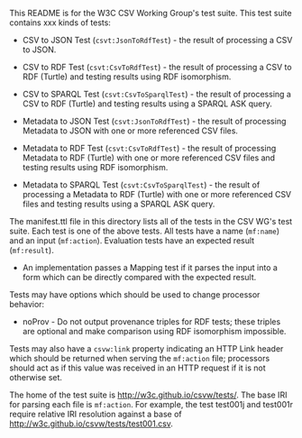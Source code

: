 This README is for the W3C CSV Working Group's test suite.
This test suite contains xxx kinds of tests:

* CSV to JSON Test (`csvt:JsonToRdfTest`) - the result of processing
  a CSV to JSON.

* CSV to RDF Test (`csvt:CsvToRdfTest`) - the result of processing
  a CSV to RDF (Turtle) and testing results using RDF isomorphism.

* CSV to SPARQL Test (`csvt:CsvToSparqlTest`) - the result of processing
  a CSV to RDF (Turtle) and testing results using a SPARQL ASK query.

* Metadata to JSON Test (`csvt:JsonToRdfTest`) - the result of processing
  Metadata to JSON with one or more referenced CSV files.

* Metadata to RDF Test (`csvt:CsvToRdfTest`) - the result of processing
  Metadata to RDF (Turtle) with one or more referenced CSV files and testing results using RDF isomorphism.

* Metadata to SPARQL Test (`csvt:CsvToSparqlTest`) - the result of processing
  a Metadata to RDF (Turtle) with one or more referenced CSV files and testing results using a SPARQL ASK query.

The manifest.ttl file in this directory lists all of the tests in the
CSV WG's test suite. Each test is one of the above tests. All
tests have a name (`mf:name`) and an input (`mf:action`). Evaluation
tests have an expected result (`mf:result`).

* An implementation passes a Mapping test if it parses the input
  into a form which can be directly compared with the expected result.

Tests may have options which should be used to change processor behavior:

* noProv - Do not output provenance triples for RDF tests; these triples are optional and make comparison using RDF isomorphism impossible.

Tests may also have a `csvw:link` property indicating an HTTP Link header which should be returned when serving the `mf:action` file; processors should act as if this value was received in an HTTP request if it is not otherwise set.

The home of the test suite is <http://w3c.github.io/csvw/tests/>.
The base IRI for parsing each file is `mf:action`.  For example, the test test001j and
test001r require relative IRI resolution against a base of
<http://w3c.github.io/csvw/tests/test001.csv>.
